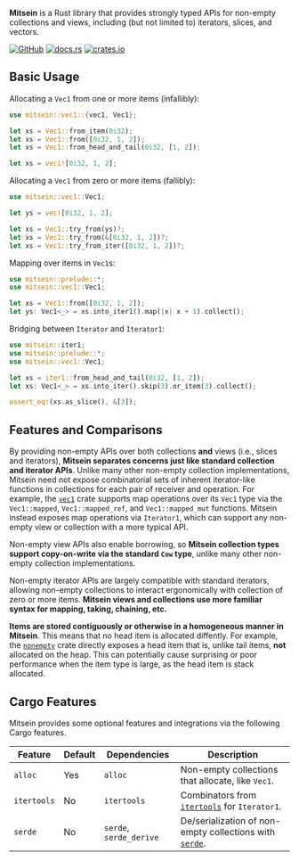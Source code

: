 **Mitsein** is a Rust library that provides strongly typed APIs for non-empty
collections and views, including (but not limited to) iterators, slices, and
vectors.

[![GitHub](https://img.shields.io/badge/GitHub-olson--sean--k/mitsein-8da0cb?logo=github&style=for-the-badge)](https://github.com/olson-sean-k/mitsein)
[![docs.rs](https://img.shields.io/badge/docs.rs-mitsein-66c2a5?logo=rust&style=for-the-badge)](https://docs.rs/mitsein)
[![crates.io](https://img.shields.io/crates/v/mitsein.svg?logo=rust&style=for-the-badge)](https://crates.io/crates/mitsein)

## Basic Usage

Allocating a `Vec1` from one or more items (infallibly):

```rust
use mitsein::vec1::{vec1, Vec1};

let xs = Vec1::from_item(0i32);
let xs = Vec1::from([0i32, 1, 2]);
let xs = Vec1::from_head_and_tail(0i32, [1, 2]);

let xs = vec1![0i32, 1, 2];
```

Allocating a `Vec1` from zero or more items (fallibly):

```rust
use mitsein::vec1::Vec1;

let ys = vec![0i32, 1, 2];

let xs = Vec1::try_from(ys)?;
let xs = Vec1::try_from(&[0i32, 1, 2])?;
let xs = Vec1::try_from_iter([0i32, 1, 2])?;
```

Mapping over items in `Vec1`s:

```rust
use mitsein::prelude::*;
use mitsein::vec1::Vec1;

let xs = Vec1::from([0i32, 1, 2]);
let ys: Vec1<_> = xs.into_iter1().map(|x| x + 1).collect();
```

Bridging between `Iterator` and `Iterator1`:

```rust
use mitsein::iter1;
use mitsein::prelude::*;
use mitsein::vec1::Vec1;

let xs = iter1::from_head_and_tail(0i32, [1, 2]);
let xs: Vec1<_> = xs.into_iter().skip(3).or_item(3).collect();

assert_eq!(xs.as_slice(), &[3]);
```

## Features and Comparisons

By providing non-empty APIs over both collections **and** views (i.e., slices
and iterators), **Mitsein separates concerns just like standard collection and
iterator APIs**. Unlike many other non-empty collection implementations, Mitsein
need not expose combinatorial sets of inherent iterator-like functions in
collections for each pair of receiver and operation. For example, the [`vec1`]
crate supports map operations over its `Vec1` type via the `Vec1::mapped`,
`Vec1::mapped_ref`, and `Vec1::mapped_mut` functions. Mitsein instead exposes
map operations via `Iterator1`, which can support any non-empty view or
collection with a more typical API.

Non-empty view APIs also enable borrowing, so **Mitsein collection types support
copy-on-write via the standard `Cow` type**, unlike many other non-empty
collection implementations.

Non-empty iterator APIs are largely compatible with standard iterators, allowing
non-empty collections to interact ergonomically with collection of zero or more
items. **Mitsein views and collections use more familiar syntax for mapping,
taking, chaining, etc.**

**Items are stored contiguously or otherwise in a homogeneous manner in
Mitsein**. This means that no head item is allocated diffently. For example, the
[`nonempty`] crate directly exposes a head item that is, unlike tail items,
**not** allocated on the heap. This can potentially cause surprising or poor
performance when the item type is large, as the head item is stack allocated.

## Cargo Features

Mitsein provides some optional features and integrations via the following Cargo
features.

| Feature     | Default | Dependencies            | Description                                                |
|-------------|---------|-------------------------|------------------------------------------------------------|
| `alloc`     | Yes     | `alloc`                 | Non-empty collections that allocate, like `Vec1`.          |
| `itertools` | No      | `itertools`             | Combinators from [`itertools`] for `Iterator1`.            |
| `serde`     | No      | `serde`, `serde_derive` | De/serialization  of non-empty collections with [`serde`]. |

[`itertools`]: https://crates.io/crates/itertools
[`nonempty`]: https://crates.io/crates/nonempty
[`serde`]: https://crates.io/crates/serde
[`vec1`]: https://crates.io/crates/vec1
